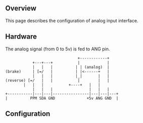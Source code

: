 ## Overview

This page describes the configuration of analog input interface.

## Hardware

The analog signal (from 0 to 5v) is fed to ANG pin.

	                                +------------+
	            +---+---+           |            |
	            |   |   |          | | (analog)  |
	(brake)     | [=/   |          | |<------+   |
	            |   |   |          |_|       |   |
	(reverse) [=/   |   |           |        |   |
		    |   |   |           +----+   |   |
	            |   |   |                |   |   |
	+-----------|---|---|----------------|---|---|---+
	|          PPM SDA GND              +5v ANG GND  |

## Configuration


